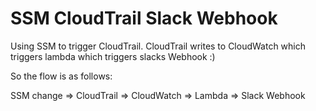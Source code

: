 # SSM CloudTrail Slack Webhook

Using SSM to trigger CloudTrail. CloudTrail writes to CloudWatch which triggers lambda which triggers slacks Webhook :)

So the flow is as follows:

SSM change => CloudTrail => CloudWatch => Lambda => Slack Webhook
